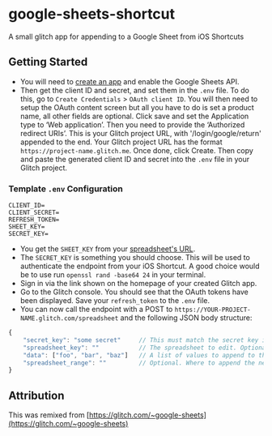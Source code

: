 # google-sheets-shortcut

A small glitch app for appending to a Google Sheet from iOS Shortcuts

## Getting Started

- You will need to [create an app](https://console.developers.google.com/apis/dashboard) and enable the Google Sheets API.
- Then get the client ID and secret, and set them in the `.env` file. To do this, go to `Create Credentials` > `OAuth client ID`. You will then need to setup the OAuth content screen but all you have to do is set a product name, all other fields are optional. Click save and set the Application type to ‘Web application’. Then you need to provide the ‘Authorized redirect URIs’. This is your Glitch project URL, with '/login/google/return' appended to the end. Your Glitch project URL has the format `https://project-name.glitch.me`. Once done, click Create. Then copy and paste the generated client ID and secret into the `.env` file in your Glitch project.

### Template `.env` Configuration

```
CLIENT_ID=
CLIENT_SECRET=
REFRESH_TOKEN=
SHEET_KEY=
SECRET_KEY=
```

- You get the `SHEET_KEY` from your [spreadsheet's URL](https://webapps.stackexchange.com/questions/74205/what-is-the-key-in-my-google-spreadsheets-url).
- The `SECRET_KEY` is something you should choose. This will be used to authenticate the endpoint from your iOS Shortcut. A good choice would be to use run `openssl rand -base64 24` in your terminal.
- Sign in via the link shown on the homepage of your created Glitch app.
- Go to the Glitch console. You should see that the OAuth tokens have been displayed. Save your `refresh_token` to the `.env` file.
- You can now call the endpoint with a POST to `https://YOUR-PROJECT-NAME.glitch.com/spreadsheet` and the following JSON body structure:

```js
{
    "secret_key": "some secret"     // This must match the secret key in your .env file
    "spreadsheet_key": ""           // The spreadsheet to edit. Optional (defaults to the SHEET_KEY set in .env)
    "data": ["foo", "bar", "baz"]   // A list of values to append to the spreadsheet as a single row
    "spreadsheet_range": ""         // Optional. Where to append the new row (useful if you want to append on the non-default tab of a sheet)
}
```

## Attribution

This was remixed from [https://glitch.com/~google-sheets](https://glitch.com/~google-sheets)